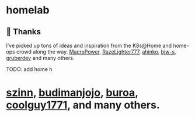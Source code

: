 # homelab


## 🤝 Thanks

I’ve picked up tons of ideas and inspiration from the K8s@Home and home-ops crowd along the way. [MacroPower](https://github.com/MacroPower/homelab/), [RazeLighter777](https://github.com/RazeLighter777/iaas), [ahinko](https://github.com/ahinko/home-ops/), [bjw-s](https://github.com/bjw-s-labs/home-ops), [gruberdev](https://github.com/gruberdev/homelab/) and many others.


TODO: add home h 

# [szinn](https://github.com/szinn/k8s-homelab), [budimanjojo](https://github.com/budimanjojo/home-cluster), [buroa](https://github.com/buroa/k8s-gitops), [coolguy1771](https://github.com/coolguy1771/home-ops), and many others.



